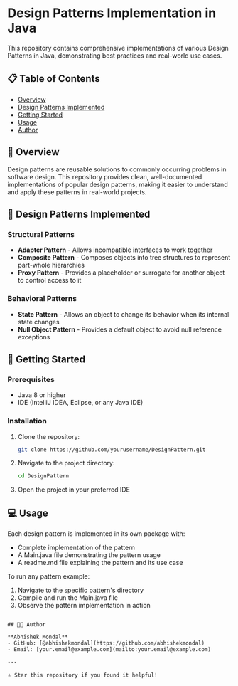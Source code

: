 # Design Patterns Implementation in Java

This repository contains comprehensive implementations of various Design Patterns in Java, demonstrating best practices and real-world use cases.

## 📋 Table of Contents

- [Overview](#overview)
- [Design Patterns Implemented](#design-patterns-implemented)
- [Getting Started](#getting-started)
- [Usage](#usage)
- [Author](#author)

## 🎯 Overview

Design patterns are reusable solutions to commonly occurring problems in software design. This repository provides clean, well-documented implementations of popular design patterns, making it easier to understand and apply these patterns in real-world projects.

## 🔧 Design Patterns Implemented

### Structural Patterns
- **Adapter Pattern** - Allows incompatible interfaces to work together
- **Composite Pattern** - Composes objects into tree structures to represent part-whole hierarchies
- **Proxy Pattern** - Provides a placeholder or surrogate for another object to control access to it

### Behavioral Patterns
- **State Pattern** - Allows an object to change its behavior when its internal state changes
- **Null Object Pattern** - Provides a default object to avoid null reference exceptions

## 🚀 Getting Started

### Prerequisites
- Java 8 or higher
- IDE (IntelliJ IDEA, Eclipse, or any Java IDE)

### Installation
1. Clone the repository:
   ```bash
   git clone https://github.com/yourusername/DesignPattern.git
   ```
2. Navigate to the project directory:
   ```bash
   cd DesignPattern
   ```
3. Open the project in your preferred IDE

## 💻 Usage

Each design pattern is implemented in its own package with:
- Complete implementation of the pattern
- A Main.java file demonstrating the pattern usage
- A readme.md file explaining the pattern and its use case

To run any pattern example:
1. Navigate to the specific pattern's directory
2. Compile and run the Main.java file
3. Observe the pattern implementation in action

```

## 👨‍💻 Author

**Abhishek Mondal**
- GitHub: [@abhishekmondal](https://github.com/abhishekmondal)
- Email: [your.email@example.com](mailto:your.email@example.com)

---

⭐ Star this repository if you found it helpful!
